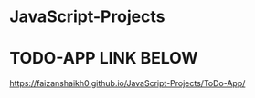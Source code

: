 # JavaScript-Projects

# TODO-APP LINK BELOW
https://faizanshaikh0.github.io/JavaScript-Projects/ToDo-App/

